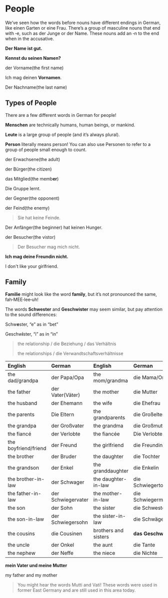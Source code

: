 # People

We’ve seen how the words before nouns have different endings in German, like einen Garten or eine Frau. There’s a group of masculine nouns that end with ‑e, such as der Junge or der Name. These nouns add an ‑n to the end when in the accusative.

**Der Name ist gut.**

**Kennst du seinen Namen?**

der Vorname\(the first name\)

Ich mag deinen **Vornamen**.

Der Nachname\(the last name\)

## Types of People

There are a few different words in German for people!

**Menschen** are technically humans, human beings, or mankind.

**Leute** is a large group of people \(and it’s always plural\).

**Person** literally means person! You can also use Personen to refer to a group of people small enough to count.

der Erwachsene\(the adult\)

der Bürger\(the citizen\)

das Mitglied\(the memb**er**\)

Die Gruppe lernt.

der Gegner\(the opponent\)

der Feind\(the enemy\)

> Sie hat keine Feinde.

Der Anfänger\(the beginner\) hat keinen Hunger.

der Besucher\(the vistor\)

> Der Besucher mag mich nicht.

**Ich mag deine Freundin nicht.**

I don't like your girlfriend.

## **Family**

**Familie** might look like the word **family**, but it’s not pronounced the same, fah‑MEE‑lee‑uh!

The words **Schwester** and **Geschwister** may seem similar, but pay attention to the sound differences:

Schw**e**ster, “e” as in “bet”

Geschw**i**ster, “i” as in “in”

> the relationship / die Beziehung / das Verhältnis
>
> the relationships / die Verwandtschaftsverhältnisse

| English | German | English | German |
| :--- | :--- | :--- | :--- |
| the dad/grandpa | der Papa/Opa | the mom/grandma | die Mama/Oma |
| the father | der Vater\(Väter\) | the mother | die Mutter |
| the husband | der Ehemann | the wife | die Ehefrau |
| the parents | Die Eltern | the grandparents | die Großeltern |
| the grandpa | der Großvater | the grandma | die Großmutter |
| the fiancé | der Verlobte | the fiancée | Die Verlobte |
| the boyfriend/friend | der Freund | the girlfriend | die Freundin |
| the brother | der Bruder | the daughter | die Tochter |
| the grandson | der Enkel | the granddaughter | die Enkelin |
| the brother-in-law | der Schwager | the daughter-in-law | die Schwiegertochter |
| the father-in-law | der Schwiegervater | the mother-in-law | die Schwiegermutter |
| the son | der Sohn | the sister | die Schwester |
| the son-in-law | der Schwiegersohn | the sister-in-law | die Schwägerin |
| the cousins | die Cousinen | brothers and sisters | **das Geschwister** |
| the uncle | der Onkel | the aunt | die Tante |
| the nephew | der Neffe | the niece | die Nichte |

**mein Vater und meine Mutter**

my father and my mother

> You might hear the words Mutti and Vati! These words were used in former East Germany and are still used in this area today.

